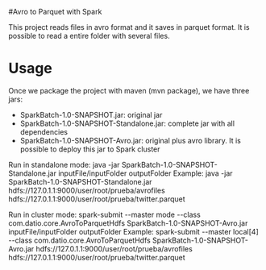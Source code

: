 #Avro to Parquet with Spark

This project reads files in avro format and it saves in parquet format.
It is possible to read a entire folder with several files.


# Usage
Once we package the project with maven (mvn package), we have three jars:
- SparkBatch-1.0-SNAPSHOT.jar: original jar
- SparkBatch-1.0-SNAPSHOT-Standalone.jar: complete jar with all dependencies
- SparkBatch-1.0-SNAPSHOT-Avro.jar: original plus avro library. It is possible to deploy this jar to Spark cluster

Run in standalone mode:
java -jar SparkBatch-1.0-SNAPSHOT-Standalone.jar inputFile/inputFolder outputFolder
Example: java -jar SparkBatch-1.0-SNAPSHOT-Standalone.jar hdfs://127.0.1.1:9000/user/root/prueba/avrofiles hdfs://127.0.1.1:9000/user/root/prueba/twitter.parquet

Run in cluster mode:
spark-submit --master mode  --class com.datio.core.AvroToParquetHdfs SparkBatch-1.0-SNAPSHOT-Avro.jar inputFile/inputFolder outputFolder
Example: spark-submit --master local[4]  --class com.datio.core.AvroToParquetHdfs SparkBatch-1.0-SNAPSHOT-Avro.jar hdfs://127.0.1.1:9000/user/root/prueba/avrofiles hdfs://127.0.1.1:9000/user/root/prueba/twitter.parquet
